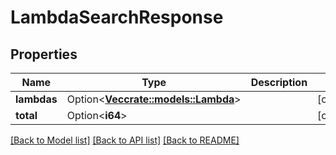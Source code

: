 # LambdaSearchResponse

## Properties

Name | Type | Description | Notes
------------ | ------------- | ------------- | -------------
**lambdas** | Option<[**Vec<crate::models::Lambda>**](Lambda.md)> |  | [optional]
**total** | Option<**i64**> |  | [optional]

[[Back to Model list]](../README.md#documentation-for-models) [[Back to API list]](../README.md#documentation-for-api-endpoints) [[Back to README]](../README.md)


